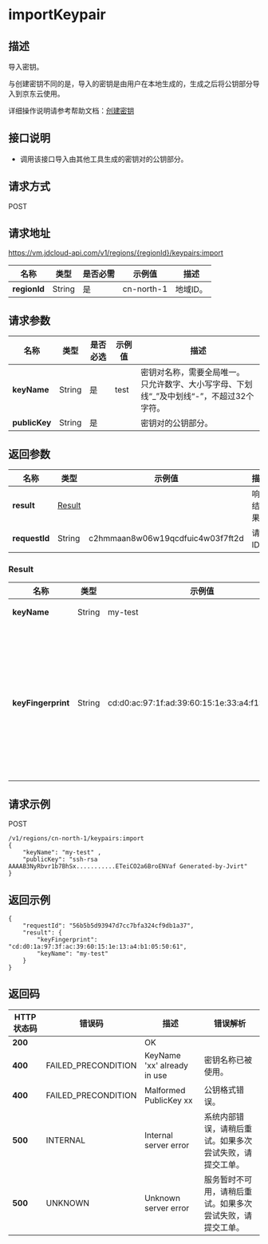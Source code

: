 # importKeypair


## 描述

导入密钥。

与创建密钥不同的是，导入的密钥是由用户在本地生成的，生成之后将公钥部分导入到京东云使用。

详细操作说明请参考帮助文档：[创建密钥](https://docs.jdcloud.com/cn/virtual-machines/create-keypair)

## 接口说明
- 调用该接口导入由其他工具生成的密钥对的公钥部分。


## 请求方式
POST

## 请求地址
https://vm.jdcloud-api.com/v1/regions/{regionId}/keypairs:import

|名称|类型|是否必需|示例值|描述|
|---|---|---|---|---|
|**regionId**|String|是|cn-north-1|地域ID。|

## 请求参数
|名称|类型|是否必选|示例值|描述|
|---|---|---|---|---|
|**keyName**|String|是|test|密钥对名称，需要全局唯一。<br>只允许数字、大小写字母、下划线“_”及中划线“-”，不超过32个字符。<br>|
|**publicKey**|String|是| |密钥对的公钥部分。|


## 返回参数
|名称|类型|示例值|描述|
|---|---|---|---|
|**result**|[Result](importKeypair#user-content-result)| |响应结果。|
|**requestId**|String|c2hmmaan8w06w19qcdfuic4w03f7ft2d|请求ID。|

### <div id="user-content-result">Result</div>
|名称|类型|示例值|描述|
|---|---|---|---|
|**keyName**|String|my-test|密钥对名称。|
|**keyFingerprint**|String|cd:d0:ac:97:1f:ad:39:60:15:1e:33:a4:f1:05:50:61|密钥对的指纹，根据 `RFC4716` 定义的公钥指纹格式，采用 `MD5` 信息摘要算法。|


## 请求示例
POST

```
/v1/regions/cn-north-1/keypairs:import
{
    "keyName": "my-test" ,
    "publicKey": "ssh-rsa AAAAB3NyRbvr1b7BhSx...........ETeiCO2a6BroENVaf Generated-by-Jvirt"
}
```



## 返回示例
```
{
    "requestId": "56b5b5d93947d7cc7bfa324cf9db1a37", 
    "result": {
        "keyFingerprint": "cd:d0:1a:97:3f:ac:39:60:15:1e:13:a4:b1:05:50:61", 
        "keyName": "my-test"
    }
}
```

## 返回码
|HTTP状态码|错误码|描述|错误解析|
|---|---|---|---|
|**200**||OK||
|**400**|FAILED_PRECONDITION|KeyName 'xx' already in use|密钥名称已被使用。|
|**400**|FAILED_PRECONDITION|Malformed PublicKey xx|公钥格式错误。|
|**500**|INTERNAL|Internal server error|系统内部错误，请稍后重试。如果多次尝试失败，请提交工单。|
|**500**|UNKNOWN|Unknown server error|服务暂时不可用，请稍后重试。如果多次尝试失败，请提交工单。|
